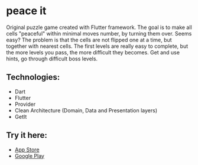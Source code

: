 # peace it

Original puzzle game created with Flutter framework.
The goal is to make all cells "peaceful" within minimal moves number, by turning them over. Seems easy?
The problem is that the cells are not flipped one at a time, but together with nearest cells.
The first levels are really easy to complete, but the more levels you pass, the more difficult they becomes.
Get and use hints, go through difficult boss levels.

## Technologies:

- Dart
- Flutter
- Provider
- Clean Architecture (Domain, Data and Presentation layers)
- GetIt

## Try it here:

- <a href="https://apps.apple.com/us/app/peace-it/id1613042804">App Store</a>
- <a href="https://play.google.com/store/apps/details?id=com.qumyz.peaceit">Google Play</a>